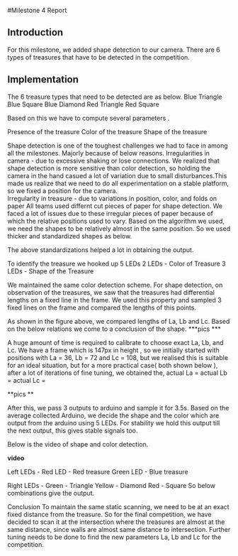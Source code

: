 #Milestone 4 Report

## Introduction
For this milestone, we added shape detection to our camera. There are  6 types of treasures that have to be detected in the competition.


 ## Implementation 
The 6 treasure types that need to be detected are as below. 
Blue Triangle 
Blue Square 
Blue Diamond 
Red Triangle 
Red Square 

 Based on this we have to compute several parameters . 

Presence of the  treasure 
Color of the treasure 
Shape of the treasure

Shape detection is one of the toughest challenges we had to face in among all the milestones. 
Majorly because of below reasons.
Irregularities in camera - due to excessive shaking or lose connections. 
	We realized that shape detection is more sensitive than color detection, so holding the camera in the hand casued  a lot of variation due to small disturbances.This made us realize that we need to do all experimentation on a stable platform, so we fixed a position for the camera.  
Irregularity in treasure - due to variations in position, color, and folds on paper
 All teams used differnt cut pieces of paper for shape detection. We faced a lot of issues due to these irregular pieces of paper because of which the relative positions used to vary. Based on the algorithm we used, we need the shapes to be relatively almost in the same position. So we used thicker and standardized shapes as below. 

The above standardizations helped a lot in obtaining the output. 

To identify the treasure we hooked up 5 LEDs 
2 LEDs - Color of Treasure 
3 LEDs - Shape of the Treasure

We maintained the same color detection scheme. 
For shape detection, on observation of the treasures, we saw that the treasures had differential lengths on a fixed line in the frame. We used this property and sampled 3 fixed lines on the frame and compared the lengths of this points. 


As shown in the figure above, we compared lengths of La, Lb and Lc. 
Based on the below relations we come to a conclusion of the shape. 
***pics ***

A huge amount of time is required to calibrate to choose exact La, Lb, and Lc. 
We have a frame which is 147px in height , so we initially started with positions with La = 36, Lb = 72 and Lc = 108, but we realised this is suitable for an ideal situation, but for a more practical case( both shown below ), after a lot of iterations of fine tuning, we obtained the,
 actual La =   actual Lb = actual Lc = 




**pics **

After this, we pass 3 outputs to arduino and sample it for 3.5s. Based on the average collected Arduino, we decide the shape and the color which are output from the arduino using 5 LEDs.
For stability we hold this output till the next output, this gives stable signals too. 

Below is the video of shape and color detection.

**video**

Left LEDs - Red LED - Red treasure 
	        Green LED - Blue treasure 

Right LEDs - Green - Triangle 
	           Yellow - Diamond 
		Red - Square
So below combinations give the output. 



Conclusion
To maintain the same static scanning, we need to be at an exact fixed distance from the treasure. So for the final competition, we have decided to scan it at the intersection where the treasures are almost at the same distance, since walls are almost same distance to intersection. 
Further tuning needs to be done to find the new parameters La, Lb and Lc for the competition. 




